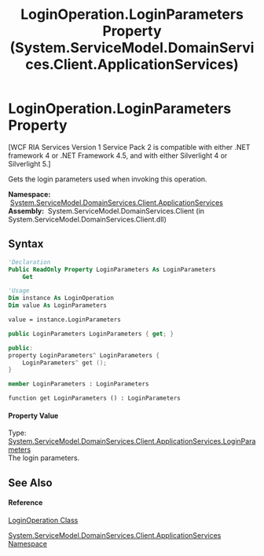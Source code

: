 ﻿---
title: LoginOperation.LoginParameters Property  (System.ServiceModel.DomainServices.Client.ApplicationServices)
TOCTitle: LoginParameters Property
ms:assetid: P:System.ServiceModel.DomainServices.Client.ApplicationServices.LoginOperation.LoginParameters
ms:mtpsurl: https://msdn.microsoft.com/en-us/library/system.servicemodel.domainservices.client.applicationservices.loginoperation.loginparameters(v=VS.91)
ms:contentKeyID: 28898961
ms.date: 01/27/2012
mtps_version: v=VS.91
f1_keywords:
- System.ServiceModel.DomainServices.Client.ApplicationServices.LoginOperation.LoginParameters
- System.ServiceModel.DomainServices.Client.ApplicationServices.LoginOperation.get_LoginParameters
dev_langs:
- CSharp
- JScript
- VB
- FSharp
- c++
api_location:
- System.ServiceModel.DomainServices.Client.dll
api_name:
- System.ServiceModel.DomainServices.Client.ApplicationServices.LoginOperation.get_LoginParameters
- System.ServiceModel.DomainServices.Client.ApplicationServices.LoginOperation.LoginParameters
api_type:
- Managed
topic_type:
- apiref
- kbSyntax
product_family_name: VS
ROBOTS: INDEX,FOLLOW
---

# LoginOperation.LoginParameters Property

\[WCF RIA Services Version 1 Service Pack 2 is compatible with either .NET framework 4 or .NET Framework 4.5, and with either Silverlight 4 or Silverlight 5.\]

Gets the login parameters used when invoking this operation.

**Namespace:**  [System.ServiceModel.DomainServices.Client.ApplicationServices](ff457765\(v=vs.91\).md)  
**Assembly:**  System.ServiceModel.DomainServices.Client (in System.ServiceModel.DomainServices.Client.dll)

## Syntax

``` vb
'Declaration
Public ReadOnly Property LoginParameters As LoginParameters
    Get
```

``` vb
'Usage
Dim instance As LoginOperation
Dim value As LoginParameters

value = instance.LoginParameters
```

``` csharp
public LoginParameters LoginParameters { get; }
```

``` c++
public:
property LoginParameters^ LoginParameters {
    LoginParameters^ get ();
}
```

``` fsharp
member LoginParameters : LoginParameters
```

``` jscript
function get LoginParameters () : LoginParameters
```

#### Property Value

Type: [System.ServiceModel.DomainServices.Client.ApplicationServices.LoginParameters](ff457782\(v=vs.91\).md)  
The login parameters.  

## See Also

#### Reference

[LoginOperation Class](ff457854\(v=vs.91\).md)

[System.ServiceModel.DomainServices.Client.ApplicationServices Namespace](ff457765\(v=vs.91\).md)

